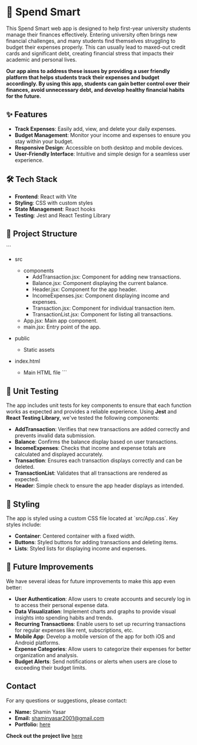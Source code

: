 
# 🚀 Spend Smart

This Spend Smart web app is designed to help first-year university students manage their finances effectively. Entering university often brings new financial challenges, and many students find themselves struggling to budget their expenses properly. This can usually lead to maxed-out credit cards and significant debt, creating financial stress that impacts their academic and personal lives.

**Our app aims to address these issues by providing a user friendly platform that helps students track their expenses and budget accordingly. By using this app, students can gain better control over their finances, avoid unnecessary debt, and develop healthy financial habits for the future.**

## ✨ Features

- **Track Expenses**: Easily add, view, and delete your daily expenses.
- **Budget Management**: Monitor your income and expenses to ensure you stay within your budget.
- **Responsive Design**: Accessible on both desktop and mobile devices.
- **User-Friendly Interface**: Intuitive and simple design for a seamless user experience.

## 🛠 Tech Stack

- **Frontend**: React with Vite
- **Styling**: CSS with custom styles
- **State Management**: React hooks
- **Testing**: Jest and React Testing Library

## 📂 Project Structure

\`\`\`
- src
  - components
    - AddTransaction.jsx: Component for adding new transactions.
    - Balance.jsx: Component displaying the current balance.
    - Header.jsx: Component for the app header.
    - IncomeExpenses.jsx: Component displaying income and expenses.
    - Transaction.jsx: Component for individual transaction item.
    - TransactionList.jsx: Component for listing all transactions.
  - App.jsx: Main app component.
  - main.jsx: Entry point of the app.

- public
  - Static assets

- index.html
  - Main HTML file
\`\`\`

## 🧪 Unit Testing
The app includes unit tests for key components to ensure that each function works as expected and provides a reliable experience. Using **Jest** and **React Testing Library**, we've tested the following components:

- **AddTransaction**: Verifies that new transactions are added correctly and prevents invalid data submission.
- **Balance**: Confirms the balance display based on user transactions.
- **IncomeExpenses**: Checks that income and expense totals are calculated and displayed accurately.
- **Transaction**: Ensures each transaction displays correctly and can be deleted.
- **TransactionList**: Validates that all transactions are rendered as expected.
- **Header**: Simple check to ensure the app header displays as intended.

## 🎨 Styling

The app is styled using a custom CSS file located at \`src/App.css\`. Key styles include:

- **Container**: Centered container with a fixed width.
- **Buttons**: Styled buttons for adding transactions and deleting items.
- **Lists**: Styled lists for displaying income and expenses.

## 🚀 Future Improvements

We have several ideas for future improvements to make this app even better:

- **User Authentication**: Allow users to create accounts and securely log in to access their personal expense data.
- **Data Visualization**: Implement charts and graphs to provide visual insights into spending habits and trends.
- **Recurring Transactions**: Enable users to set up recurring transactions for regular expenses like rent, subscriptions, etc.
- **Mobile App**: Develop a mobile version of the app for both iOS and Android platforms.
- **Expense Categories**: Allow users to categorize their expenses for better organization and analysis.
- **Budget Alerts**: Send notifications or alerts when users are close to exceeding their budget limits.

## Contact

For any questions or suggestions, please contact:

- **Name:** Shamin Yasar
- **Email:** shaminyasar2001@gmail.com
- **Portfolio:** [here](https://shamin-portfolio.netlify.app/)

**Check out the project live** [here](https://spend-smart-app.netlify.app/)
